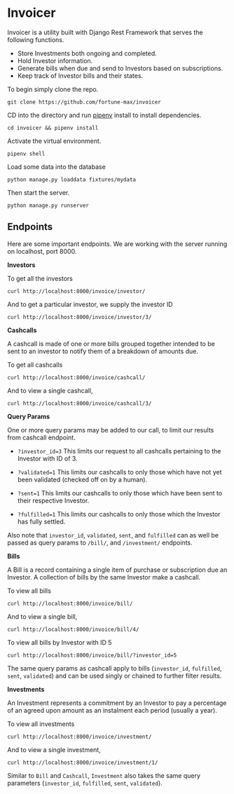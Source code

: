 # Invoicer
Invoicer is a utility built with Django Rest Framework that serves the following functions.

- Store Investments both ongoing and completed.
- Hold Investor information.
- Generate bills when due and send to Investors based on subscriptions.
- Keep track of Investor bills and their states.

To begin simply clone the repo.

`git clone https://github.com/fortune-max/invoicer`

CD into the directory and run [pipenv](https://pypi.org/project/pipenv/) install to install dependencies.

`cd invoicer && pipenv install`

Activate the virtual environment.

`pipenv shell`

Load some data into the database

`python manage.py loaddata fixtures/mydata`

Then start the server.

`python manage.py runserver`

## Endpoints
Here are some important endpoints. We are working with the server running on localhost, port 8000.

**Investors**

To get all the investors

`curl http://localhost:8000/invoice/investor/`

And to get a particular investor, we supply the investor ID

`curl http://localhost:8000/invoice/investor/3/`


**Cashcalls**

A cashcall is made of one or more bills grouped together intended to be sent to an investor to notify them of a breakdown of amounts due.

To get all cashcalls

`curl http://localhost:8000/invoice/cashcall/`

And to view a single cashcall,

`curl http://localhost:8000/invoice/cashcall/3/`

**Query Params**

One or more query params may be added to our call, to limit our results from cashcall endpoint.
- `?investor_id=3`
This limits our request to all cashcalls pertaining to the Investor with ID of 3.

- `?validated=1`
This limits our cashcalls to only those which have not yet been validated (checked off on by a human).

- `?sent=1`
  This limits our cashcalls to only those which have been sent to their respective Investor.

- `?fulfilled=1`
  This limits our cashcalls to only those which the Investor has fully settled.

Also note that `investor_id`, `validated`, `sent`, and `fulfilled` can as well be passed as query params to `/bill/`, and `/investment/` endpoints.

**Bills**

A Bill is a record containing a single item of purchase or subscription due an Investor. A collection of bills by the same Investor make a cashcall.

To view all bills

`curl http://localhost:8000/invoice/bill/`

And to view a single bill,

`curl http://localhost:8000/invoice/bill/4/`

To view all bills by Investor with ID 5

`curl http://localhost:8000/invoice/bill/?investor_id=5`

The same query params as cashcall apply to bills (`investor_id`, `fulfilled`, `sent`, `validated`) and can be used singly or chained to further filter results.


**Investments**

An Investment represents a commitment by an Investor to pay a percentage of an agreed upon amount as an instalment each period (usually a year).

To view all investments

`curl http://localhost:8000/invoice/investment/`

And to view a single investment,

`curl http://localhost:8000/invoice/investment/1/`

Similar to `Bill` and `Cashcall`, `Investment` also takes the same query parameters (`investor_id`, `fulfilled`, `sent`, `validated`).
